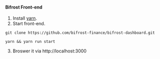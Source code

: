 #### Bifrost Front-end
1. Install [yarn](https://yarnpkg.com/getting-started/install).
2. Start front-end.
```
git clone https://github.com/bifrost-finance/bifrost-dashboard.git

yarn && yarn run start
```
3. Broswer it via http://localhost:3000

